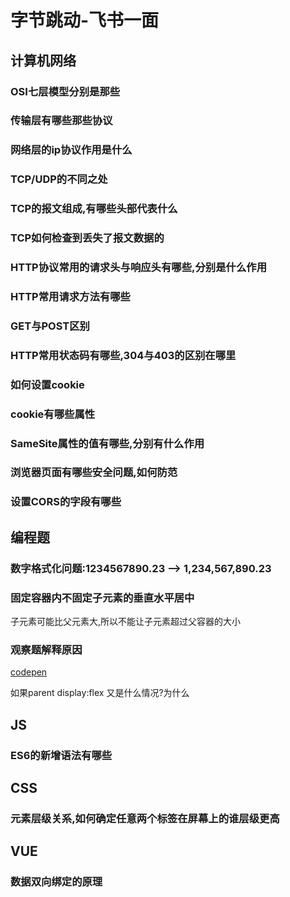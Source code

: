 # 字节跳动-飞书一面

## 计算机网络
### OSI七层模型分别是那些
### 传输层有哪些那些协议
### 网络层的ip协议作用是什么
### TCP/UDP的不同之处
### TCP的报文组成,有哪些头部代表什么
### TCP如何检查到丢失了报文数据的
### HTTP协议常用的请求头与响应头有哪些,分别是什么作用
### HTTP常用请求方法有哪些
### GET与POST区别
### HTTP常用状态码有哪些,304与403的区别在哪里
### 如何设置cookie
### cookie有哪些属性
### SameSite属性的值有哪些,分别有什么作用
### 浏览器页面有哪些安全问题,如何防范
### 设置CORS的字段有哪些

## 编程题
### 数字格式化问题:1234567890.23 --> 1,234,567,890.23
### 固定容器内不固定子元素的垂直水平居中
子元素可能比父元素大,所以不能让子元素超过父容器的大小
### 观察题解释原因
[codepen](https://codepen.io/MicroMao/pen/mxZKmE)

如果parent display:flex 又是什么情况?为什么

## JS
### ES6的新增语法有哪些

## CSS
### 元素层级关系,如何确定任意两个标签在屏幕上的谁层级更高

## VUE
### 数据双向绑定的原理

<comment/>
<tongji/>